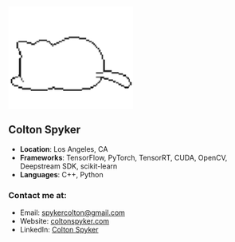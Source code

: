 <img align="center" src="images/kawaii-cat-sleepy-cat.gif" width="250px" />

## Colton Spyker



- **Location**: Los Angeles, CA
- **Frameworks**: TensorFlow, PyTorch, TensorRT, CUDA, OpenCV, Deepstream SDK, scikit-learn
- **Languages**: C++, Python

### Contact me at:
- Email: [spykercolton@gmail.com](mailto:spykercolton@gmail.com)
- Website: [coltonspyker.com](https://coltonspyker.com)
- LinkedIn: [Colton Spyker](https://www.linkedin.com/in/coltonspyker/)

